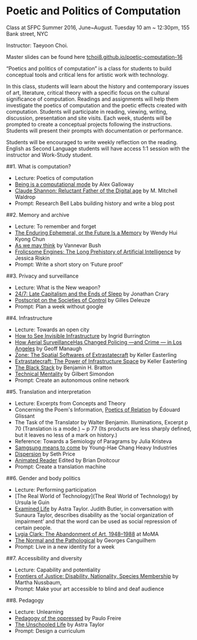 # Poetic and Politics of Computation

Class at SFPC Summer 2016, June~August.
Tuesday 10 am ~ 12:30pm, 155 Bank street, NYC

Instructor: Taeyoon Choi.

Master slides can be found here [tchoi8.github.io/poetic-computation-16](https://tchoi8.github.io/poetic-computation-16/)

“Poetics and politics of computation” is a class for students to build conceptual tools and critical lens for artistic work with technology.  

In this class, students will learn about the history and contemporary issues of art, literature, critical theory with a specific focus on the cultural significance of computation. Readings and assignments will help them investigate the poetics of computation and the poetic effects created with computation.  Students will participate in reading, viewing, writing, discussion, presentation and site visits. Each week, students will be prompted to create a conceptual projects following the instructions. Students will present their prompts with documentation or performance.

Students will be encouraged to write weekly reflection on the reading. English as Second Language students will have access 1:1 session with the instructor and Work-Study student.

##1. What is computation?

- Lecture: Poetics of computation   
- [Being is a computational mode](http://cultureandcommunication.org/galloway/being-is-a-computational-mode#more-771) by Alex Galloway
- [Claude Shannon: Reluctant Father of the Digital age](https://www.technologyreview.com/s/401112/claude-shannon-reluctant-father-of-the-digital-age/) by M. Mitchell Waldrop
- Prompt: Research Bell Labs building history and write a blog post


##2. Memory and archive

- Lecture: To remember and forget  
- [The Enduring Ephemeral, or the Future Is a
Memory](https://aestech.wikischolars.columbia.edu/file/view/Hui+Kyong+Chun--the_enduring_ephemeral_or.pdf) by Wendy Hui Kyong Chun
- [As we may think](http://www.theatlantic.com/magazine/archive/1945/07/as-we-may-think/303881/) by Vannevar Bush  
- [Frolicsome Engines: The Long Prehistory of Artificial Intelligence](http://publicdomainreview.org/2016/05/04/frolicsome-engines-the-long-prehistory-of-artificial-intelligence/) by Jessica Riskin
- Prompt: Write a short story on ‘Future proof’ 

##3. Privacy and surveillance

- Lecture: What is the New weapon?
- [24/7: Late Capitalism and the Ends of Sleep](https://www.versobooks.com/books/1570-24-7) by Jonathan Crary
- [Postscript on the Societies of Control](https://cidadeinseguranca.files.wordpress.com/2012/02/deleuze_control.pdf) by Gilles Deleuze
- Prompt: Plan a week without google


##4. Infrastructure

- Lecture: Towards an open city
- [How to See Invisible Infrastructure](http://www.theatlantic.com/technology/archive/2015/08/how-to-see-invisible-infrastructure/401204/) by Ingrid Burrington 
- [How Aerial SurveillanceHas Changed Policing —and Crime — in Los Angeles](http://www.nytimes.com/2016/03/27/magazine/panopticops.html?_r=1) by Geoff Manaugh  
- [Zone: The Spatial Softwares of Extrastatecraft](https://placesjournal.org/article/zone-the-spatial-softwares-of-extrastatecraft/) by Keller Easterling
- [Extrastatecraft: The Power of Infrastructure Space](https://www.versobooks.com/books/1753-extrastatecraft) by Keller Easterling
- [The Black Stack](http://www.e-flux.com/journal/the-black-stack/) by
Benjamin H. Bratton  
- [Technical Mentality](http://www.parrhesiajournal.org/parrhesia07/parrhesia07_simondon2.pdf) by Gilbert Simondon 
- Prompt: Create an autonomous online network

##5. Translation and interpretation

- Lecture: Excerpts from Concepts and Theory
- Concerning the Poem's Information, [Poetics of Relation](https://www.press.umich.edu/10262/poetics_of_relation) by Édouard Glissant
- The Task of the Translator by Walter Benjamin. Illuminations, Excerpt p 70 (Translation is a mode.) ~ p 77 (Its products are less sharply defined, but it leaves no less of a mark on history.)  
- Reference: Towards a Semiology of Paragrams by Julia Kristeva
- [Samgsung means to come](http://www.yhchang.com/SAMSUNG_MEANS_TO_COME.html) by Young-Hae Chang Heavy Industries  
- [Dispersion](http://www.distributedhistory.com/Dispersion2016.pdf) by Seth Price
- [Animated Reader](https://www.dropbox.com/s/gsyp57kari2k4vy/poetry%20anthology_AnimatedReader.pdf?dl=0) Edited by Brian Droitcour 
- Prompt: Create a translation machine  

##6. Gender and body politics

- Lecture: Performing participation
- [The Real World of Technology](The Real World of Technology) by Ursula le Guin
- [Examined Life](https://www.youtube.com/watch?v=k0HZaPkF6qE) by Astra Taylor. Judith Butler, in conversation with Sunaura Taylor, describes disability as the ‘social organization of impairment’ and that the word can be used as social repression of certain people.
- [Lygia Clark: The Abandonment of Art, 1948–1988](http://www.moma.org/lygiaclark) at MoMA
- [The Normal and the Pathological](https://monoskop.org/images/b/b6/Canguilhem_Georges_The_Normal_and_the_Pathologic_1991.pdf) by Georges Canguilhem
- Prompt: Live in a new identity for a week  

##7. Accessibility and diversity

- Lecture: Capability and potentiality
- [Frontiers of Justice: Disability, Nationality, Species Membership](http://www.hup.harvard.edu/catalog.php?isbn=9780674024106) by Martha Nussbaum,  
- Prompt: Make your art accessible to blind and deaf audience  

##8. Pedagogy

- Lecture: Unlearning
- [Pedagogy of the oppressed](https://en.wikipedia.org/wiki/Pedagogy_of_the_Oppressed) by Paulo Freire
- [The Unschooled Life](https://www.popularresistance.org/the-unschooled-life-astra-taylor-story/) by Astra Taylor
- Prompt: Design a curriculum
